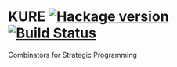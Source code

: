 # KURE [![Hackage version](https://img.shields.io/hackage/v/kure.svg?style=flat)](http://hackage.haskell.org/package/kure) [![Build Status](https://img.shields.io/travis/ku-fpg/kure.svg?style=flat)](https://travis-ci.org/ku-fpg/kure)

Combinators for Strategic Programming
